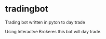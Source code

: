 # tradingbot
Trading bot written in pyton to day trade

Using Interactve Brokeres this bot will day trade. 

